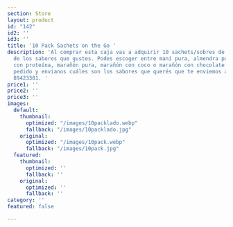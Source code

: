 ```yaml
---
section: Store
layout: product
id: "142"
id2: ''
id3: ''
title: '10 Pack Sachets on the Go '
description: 'Al comprar esta caja vas a adquirir 10 sachets/sobres de mantequillas
  de los sabores que gustes. Podes escoger entre maní pura, almendra pura, almendra
  con proteína, marañón pura, marañón con coco o marañón con chocolate. Realizá el
  pedido y envianos cuáles son los sabores que querés que te enviemos al whatsapp
  89423381. '
price1: ''
price2: ''
price3: ''
images:
  default:
    thumbnail:
      optimized: "/images/10packlado.webp"
      fallback: "/images/10packlado.jpg"
    original:
      optimized: "/images/10pack.webp"
      fallback: "/images/10pack.jpg"
  featured:
    thumbnail:
      optimized: ''
      fallback: ''
    original:
      optimized: ''
      fallback: ''
category: ''
featured: false

---
```

